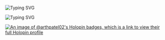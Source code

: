 ![Typing SVG](https://readme-typing-svg.demolab.com?font=Yatra+One&weight=900&size=50&duration=5&pause=1000&color=F70000&center=true&vCenter=true&repeat=false&width=1200&lines=%7C%7C+Arth+%7C%7C)


![Typing SVG](https://readme-typing-svg.demolab.com?font=Yatra+one&weight=900&duration=5&pause=1000&color=4993C4&width=435&lines=Yess+!!+That's+my+name.)

[![An image of @arthpatel02's Holopin badges, which is a link to view their full Holopin profile](https://holopin.me/arthpatel02)](https://holopin.io/@arthpatel02)
